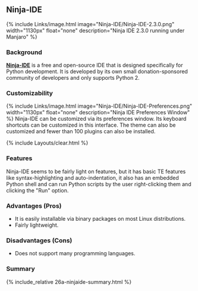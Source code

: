 ## Ninja-IDE
{% include Links/image.html image="Ninja-IDE/Ninja-IDE-2.3.0.png" width="1130px" float="none" description="Ninja IDE 2.3.0 running under Manjaro" %}

### Background
[**Ninja-IDE**](http://ninja-ide.org/) is a free and open-source IDE that is designed specifically for Python development. It is developed by its own small donation-sponsored community of developers and only supports Python 2.

### Customizability
{% include Links/image.html image="Ninja-IDE/Ninja-IDE-Preferences.png" width="1130px" float="none" description="Ninja IDE Preferences Window" %}
Ninja-IDE can be customized via its preferences window. Its keyboard shortcuts can be customized in this interface. The theme can also be customized and fewer than 100 plugins can also be installed.

{% include Layouts/clear.html %}<br/>
### Features
Ninja-IDE seems to be fairly light on features, but it has basic TE features like syntax-highlighting and  auto-indentation, it also has an embedded Python shell and can run Python scripts by the user right-clicking them and clicking the "Run" option.

### Advantages (Pros)
* It is easily installable via binary packages on most Linux distributions.
* Fairly lightweight.

### Disadvantages (Cons)
* Does not support many programming languages.

### Summary
{% include_relative 26a-ninjaide-summary.html %}
